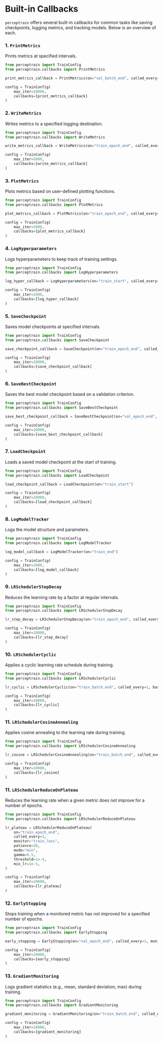 
# Built-in Callbacks

`perceptrain` offers several built-in callbacks for common tasks like saving checkpoints, logging metrics, and tracking models. Below is an overview of each.

### 1. `PrintMetrics`

Prints metrics at specified intervals.

```python exec="on" source="material-block" html="1"
from perceptrain import TrainConfig
from perceptrain.callbacks import PrintMetrics

print_metrics_callback = PrintMetrics(on="val_batch_end", called_every=100)

config = TrainConfig(
    max_iter=10000,
    callbacks=[print_metrics_callback]
)
```

### 2. `WriteMetrics`

Writes metrics to a specified logging destination.

```python exec="on" source="material-block" html="1"
from perceptrain import TrainConfig
from perceptrain.callbacks import WriteMetrics

write_metrics_callback = WriteMetrics(on="train_epoch_end", called_every=50)

config = TrainConfig(
    max_iter=5000,
    callbacks=[write_metrics_callback]
)
```

### 3. `PlotMetrics`

Plots metrics based on user-defined plotting functions.

```python exec="on" source="material-block" html="1"
from perceptrain import TrainConfig
from perceptrain.callbacks import PlotMetrics

plot_metrics_callback = PlotMetrics(on="train_epoch_end", called_every=100)

config = TrainConfig(
    max_iter=5000,
    callbacks=[plot_metrics_callback]
)
```

### 4. `LogHyperparameters`

Logs hyperparameters to keep track of training settings.

```python exec="on" source="material-block" html="1"
from perceptrain import TrainConfig
from perceptrain.callbacks import LogHyperparameters

log_hyper_callback = LogHyperparameters(on="train_start", called_every=1)

config = TrainConfig(
    max_iter=1000,
    callbacks=[log_hyper_callback]
)
```

### 5. `SaveCheckpoint`

Saves model checkpoints at specified intervals.

```python exec="on" source="material-block" html="1"
from perceptrain import TrainConfig
from perceptrain.callbacks import SaveCheckpoint

save_checkpoint_callback = SaveCheckpoint(on="train_epoch_end", called_every=100)

config = TrainConfig(
    max_iter=10000,
    callbacks=[save_checkpoint_callback]
)
```

### 6. `SaveBestCheckpoint`

Saves the best model checkpoint based on a validation criterion.

```python exec="on" source="material-block" html="1"
from perceptrain import TrainConfig
from perceptrain.callbacks import SaveBestCheckpoint

save_best_checkpoint_callback = SaveBestCheckpoint(on="val_epoch_end", called_every=10)

config = TrainConfig(
    max_iter=10000,
    callbacks=[save_best_checkpoint_callback]
)
```

### 7. `LoadCheckpoint`

Loads a saved model checkpoint at the start of training.

```python exec="on" source="material-block" html="1"
from perceptrain import TrainConfig
from perceptrain.callbacks import LoadCheckpoint

load_checkpoint_callback = LoadCheckpoint(on="train_start")

config = TrainConfig(
    max_iter=10000,
    callbacks=[load_checkpoint_callback]
)
```

### 8. `LogModelTracker`

Logs the model structure and parameters.

```python exec="on" source="material-block" html="1"
from perceptrain import TrainConfig
from perceptrain.callbacks import LogModelTracker

log_model_callback = LogModelTracker(on="train_end")

config = TrainConfig(
    max_iter=1000,
    callbacks=[log_model_callback]
)
```

### 9. `LRSchedulerStepDecay`

Reduces the learning rate by a factor at regular intervals.

```python exec="on" source="material-block" html="1"
from perceptrain import TrainConfig
from perceptrain.callbacks import LRSchedulerStepDecay

lr_step_decay = LRSchedulerStepDecay(on="train_epoch_end", called_every=100, gamma=0.5)

config = TrainConfig(
    max_iter=10000,
    callbacks=[lr_step_decay]
)
```

### 10. `LRSchedulerCyclic`

Applies a cyclic learning rate schedule during training.

```python exec="on" source="material-block" html="1"
from perceptrain import TrainConfig
from perceptrain.callbacks import LRSchedulerCyclic

lr_cyclic = LRSchedulerCyclic(on="train_batch_end", called_every=1, base_lr=0.001, max_lr=0.01, step_size=2000)

config = TrainConfig(
    max_iter=10000,
    callbacks=[lr_cyclic]
)
```

### 11. `LRSchedulerCosineAnnealing`

Applies cosine annealing to the learning rate during training.

```python exec="on" source="material-block" html="1"
from perceptrain import TrainConfig
from perceptrain.callbacks import LRSchedulerCosineAnnealing

lr_cosine = LRSchedulerCosineAnnealing(on="train_batch_end", called_every=1, t_max=5000, min_lr=1e-6)

config = TrainConfig(
    max_iter=10000,
    callbacks=[lr_cosine]
)
```

### 11. `LRSchedulerReduceOnPlateau`

Reduces the learning rate when a given metric does not improve for a number of epochs.

```python exec="on" source="material-block" html="1"
from perceptrain import TrainConfig
from perceptrain.callbacks import LRSchedulerReduceOnPlateau

lr_plateau = LRSchedulerReduceOnPlateau(
    on="train_epoch_end",
    called_every=1,
    monitor="train_loss",
    patience=20,
    mode="min",
    gamma=0.5,
    threshold=1e-4,
    min_lr=1e-5,
)

config = TrainConfig(
    max_iter=10000,
    callbacks=[lr_plateau]
)
```

### 12. `EarlyStopping`

Stops training when a monitored metric has not improved for a specified number of epochs.

```python exec="on" source="material-block" html="1"
from perceptrain import TrainConfig
from perceptrain.callbacks import EarlyStopping

early_stopping = EarlyStopping(on="val_epoch_end", called_every=1, monitor="val_loss", patience=5, mode="min")

config = TrainConfig(
    max_iter=10000,
    callbacks=[early_stopping]
)
```

### 13. `GradientMonitoring`

Logs gradient statistics (e.g., mean, standard deviation, max) during training.

```python exec="on" source="material-block" html="1"
from perceptrain import TrainConfig
from perceptrain.callbacks import GradientMonitoring

gradient_monitoring = GradientMonitoring(on="train_batch_end", called_every=10)

config = TrainConfig(
    max_iter=10000,
    callbacks=[gradient_monitoring]
)
```
